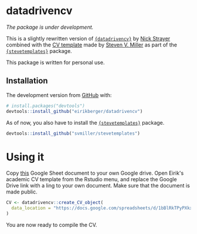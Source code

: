 # datadrivencv

*The package is under development.*

This is a slightly rewritten version of [`{datadrivencv}`](https://github.com/nstrayer/datadrivencv) by
[Nick Strayer](https://github.com/nstrayer) combined with the [CV template](http://svmiller.com/blog/2016/03/svm-r-markdown-cv/) made by [Steven V. Miller](https://github.com/svmiller) as part of the [`{stevetemplates}`](http://svmiller.com/stevetemplates/) package. 

This package is written for personal use.

## Installation

The development version from [GitHub](https://github.com/) with:

``` r
# install.packages("devtools")
devtools::install_github("eirikberger/datadrivencv")
```

As of now, you also have to install the [`{stevetemplates}`](http://svmiller.com/stevetemplates/) package.

``` r
devtools::install_github("svmiller/stevetemplates")
```

# Using it

Copy [this](https://docs.google.com/spreadsheets/d/1bBlRkTPyPXkxHUzBo7H6xJm33vnP-qv0sJ5rI1eCRO4/edit?usp=sharing) Google Sheet document to your own Google drive. Open Eirik's academic CV template from the Rstudio menu, and replace the Google Drive link with a ling to your own document. Make sure that the document is made public.

``` r
CV <- datadrivencv::create_CV_object(
  data_location = "https://docs.google.com/spreadsheets/d/1bBlRkTPyPXkxHUzBo7H6xJm33vnP-qv0sJ5rI1eCRO4/edit?usp=sharing"
)
```

You are now ready to compile the CV.
